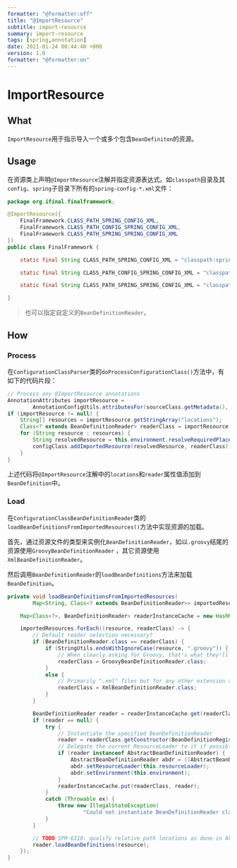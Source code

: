 ```yaml
---
formatter: "@formatter:off"
title: "@ImportResource"
subtitle: import-resource 
summary: import-resource 
tags: [spring,annotation] 
date: 2021-01-24 00:44:40 +800 
version: 1.0
formatter: "@formatter:on"
---
```


# ImportResource

## What

`ImportResource`用于指示导入一个或多个包含`BeanDefiniton`的资源。

## Usage

在资源类上声明`@ImportResource`注解并指定资源表达式。如`classpath`目录及其`config`、`spring`子目录下所有的`spring-config-*.xml`文件：

```java
package org.ifinal.finalframework;

@ImportResource({
    FinalFramework.CLASS_PATH_SPRING_CONFIG_XML,
    FinalFramework.CLASS_PATH_CONFIG_SPRING_CONFIG_XML,
    FinalFramework.CLASS_PATH_SPRING_SPRING_CONFIG_XML
})
public class FinalFramework {

    static final String CLASS_PATH_SPRING_CONFIG_XML = "classpath:spring-config-*.xml";

    static final String CLASS_PATH_CONFIG_SPRING_CONFIG_XML = "classpath*:config/spring-config-*.xml";

    static final String CLASS_PATH_SPRING_SPRING_CONFIG_XML = "classpath*:spring/spring-config-*.xml";

}

```

> 也可以指定自定义的`BeanDefinitionReader`。

## How

### Process

在`ConfigurationClassParser`类的`doProcessConfigurationClass()`方法中，有如下的代码片段：

```java
// Process any @ImportResource annotations
AnnotationAttributes importResource =
        AnnotationConfigUtils.attributesFor(sourceClass.getMetadata(), ImportResource.class);
if (importResource != null) {
    String[] resources = importResource.getStringArray("locations");
    Class<? extends BeanDefinitionReader> readerClass = importResource.getClass("reader");
    for (String resource : resources) {
        String resolvedResource = this.environment.resolveRequiredPlaceholders(resource);
        configClass.addImportedResource(resolvedResource, readerClass);
    }
}
```

上述代码将`@ImportResource`注解中的`locations`和`reader`属性值添加到`BeanDefinition`中。

### Load

在`ConfigurationClassBeanDefinitionReader`类的`loadBeanDefinitionsFromImportedResources()`方法中实现资源的加载。

首先，通过资源文件的类型来实例化`BeanDefinitionReader`，如以`.groovy`结尾的资源使用`GroovyBeanDefinitionReader`
，其它资源使用`XmlBeanDefinitionReader`。

然后调用`BeanDefinitionReader`的`loadBeanDefinitions`方法来加载`BeanDefinition`。

```java
private void loadBeanDefinitionsFromImportedResources(
        Map<String, Class<? extends BeanDefinitionReader>> importedResources) {

    Map<Class<?>, BeanDefinitionReader> readerInstanceCache = new HashMap<>();

    importedResources.forEach((resource, readerClass) -> {
        // Default reader selection necessary?
        if (BeanDefinitionReader.class == readerClass) {
            if (StringUtils.endsWithIgnoreCase(resource, ".groovy")) {
                // When clearly asking for Groovy, that's what they'll get...
                readerClass = GroovyBeanDefinitionReader.class;
            }
            else {
                // Primarily ".xml" files but for any other extension as well
                readerClass = XmlBeanDefinitionReader.class;
            }
        }

        BeanDefinitionReader reader = readerInstanceCache.get(readerClass);
        if (reader == null) {
            try {
                // Instantiate the specified BeanDefinitionReader
                reader = readerClass.getConstructor(BeanDefinitionRegistry.class).newInstance(this.registry);
                // Delegate the current ResourceLoader to it if possible
                if (reader instanceof AbstractBeanDefinitionReader) {
                    AbstractBeanDefinitionReader abdr = ((AbstractBeanDefinitionReader) reader);
                    abdr.setResourceLoader(this.resourceLoader);
                    abdr.setEnvironment(this.environment);
                }
                readerInstanceCache.put(readerClass, reader);
            }
            catch (Throwable ex) {
                throw new IllegalStateException(
                        "Could not instantiate BeanDefinitionReader class [" + readerClass.getName() + "]");
            }
        }

        // TODO SPR-6310: qualify relative path locations as done in AbstractContextLoader.modifyLocations
        reader.loadBeanDefinitions(resource);
    });
}
```

